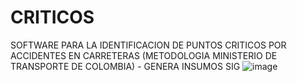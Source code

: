 # CRITICOS
SOFTWARE PARA LA IDENTIFICACION DE PUNTOS CRITICOS POR ACCIDENTES EN CARRETERAS (METODOLOGIA MINISTERIO DE TRANSPORTE DE COLOMBIA) - GENERA INSUMOS SIG
![image](https://user-images.githubusercontent.com/109772503/180338512-bc1bdbd0-46f1-4ff6-a49c-762549f15b54.png)
